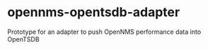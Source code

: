 opennms-opentsdb-adapter
========================

Prototype for an adapter to push OpenNMS performance data into OpenTSDB
